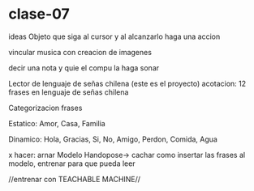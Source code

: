 # clase-07

ideas Objeto que siga al cursor y al alcanzarlo haga una accion

vincular musica con creacion de imagenes 

decir una nota y quie el compu la haga sonar

Lector de lenguaje de señas chilena (este es el proyecto) acotacion: 12 frases en lenguaje de señas chilena

Categorizacion frases

Estatico: Amor, Casa, Familia

Dinamico: Hola, Gracias, Si, No, Amigo, Perdon, Comida, Agua

x hacer: arnar Modelo Handopose-> cachar como insertar las frases al modelo, entrenar para que pueda leer


//entrenar con TEACHABLE MACHINE//
